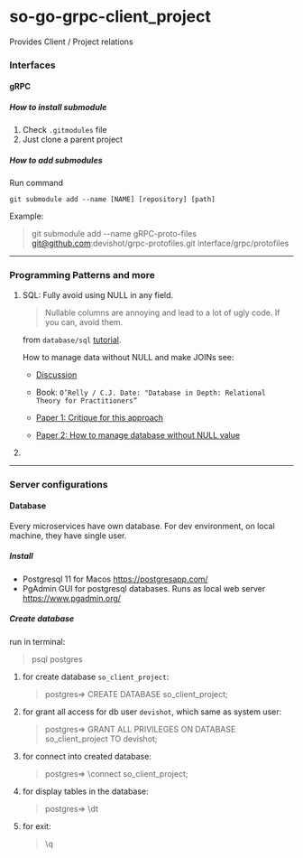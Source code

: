 # so-go-grpc-client_project
Provides Client / Project relations

### Interfaces

#### gRPC

##### How to install submodule
1. Check `.gitmodules` file
2. Just clone a parent project

##### How to add submodules

Run command

`git submodule add --name [NAME] [repository] [path]`

Example:

> git submodule add --name gRPC-proto-files git@github.com:devishot/grpc-protofiles.git interface/grpc/protofiles

---

### Programming Patterns and more

1. SQL: Fully avoid using NULL in any field. 

    > Nullable columns are annoying and lead to a lot of ugly code. If you can, avoid them.
    
    from `database/sql` [tutorial](http://go-database-sql.org/nulls.html).
    
    How to manage data without NULL and make JOINs see:
    
    - [Discussion](https://stackoverflow.com/questions/3079885/options-for-eliminating-nullable-columns-from-a-db-model-in-order-to-avoid-sql#)
    
    - Book: `O’Relly / C.J. Date: "Database in Depth: Relational Theory for Practitioners”`
    
    - [Paper 1: Critique for this approach](http://www.u.arizona.edu/~rubinson/scrawl/Rubinson.2007.Nulls_Three-Valued_Logic_and_Ambiguity_in_SQL.pdf)
    
    - [Paper 2: How to manage database without NULL value](https://www.dcs.warwick.ac.uk/~hugh/TTM/Missing-info-without-nulls.pdf)

2. 


---

### Server configurations

#### Database

Every microservices have own database.
For dev environment, on local machine, they have single user.

##### Install
- Postgresql 11 for Macos
https://postgresapp.com/
- PgAdmin GUI for postgresql databases. Runs as local web server
https://www.pgadmin.org/

##### Create database

run in terminal:
> psql postgres

1. for create database `so_client_project`:

    > postgres=> CREATE DATABASE so_client_project;

2. for grant all access for db user `devishot`, which same as system user:

    > postgres=> GRANT ALL PRIVILEGES ON DATABASE so_client_project TO devishot;

3. for connect into created database:

    > postgres=> \connect so_client_project;

4. for display tables in the database:

    > postgres=> \dt

5. for exit:

    > \q

